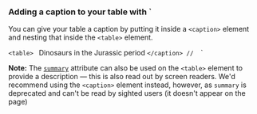 ### Adding a caption to your table with `<caption>

You can give your table a caption by putting it inside a `<caption>` element and nesting that inside the `<table>` element. 

`<table>
  `<caption>
    Dinosaurs in the Jurassic period
 `</caption>
 // 
`</table>`

**Note:** The [`summary`](https://developer.mozilla.org/en-US/docs/Web/HTML/Element/table#summary) attribute can also be used on the `<table>` element to provide a description — this is also read out by screen readers. We'd recommend using the `<caption>` element instead, however, as `summary` is deprecated and can't be read by sighted users (it doesn't appear on the page)